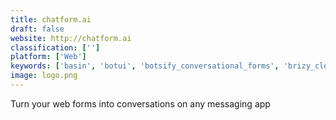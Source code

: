 ```yaml
---
title: chatform.ai
draft: false 
website: http://chatform.ai
classification: ['']
platform: ['Web']
keywords: ['basin', 'botui', 'botsify_conversational_forms', 'brizy_cloud', 'collect.chat', 'conversational_form', 'forma', 'forma_sketch_library', 'illusion.ai', 'jotform', 'landbot', 'lndr', 'magnet_window_manager', 'reason8.ai', 'reply_ninja', 'tars', 'tellform', 'the_landing_page_cookbook', 'typeform', 'typeform_v2_(beta)']
image: logo.png
---
```

Turn your web forms into conversations on any messaging app
